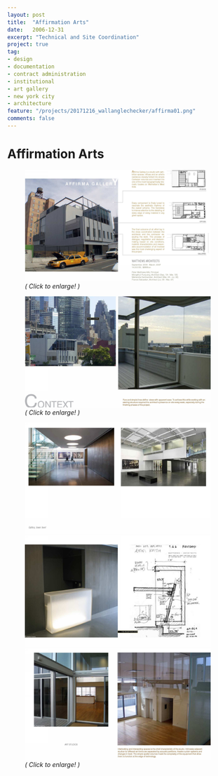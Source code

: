 ```yaml
---
layout: post
title:  "Affirmation Arts"
date:   2006-12-31
excerpt: "Technical and Site Coordination"
project: true
tag:
- design
- documentation
- contract administration
- institutional
- art gallery
- new york city
- architecture
feature: "/projects/20171216_wallanglechecker/affirma01.png"
comments: false
---
```


# Affirmation Arts
<figure>
<a href="/projects/portfolio_slides/affirma01.png"><img src="/projects/portfolio_slides/affirma01.png"></a>
<figurecaption><i>( Click to enlarge! )</i></figurecaption>
</figure>
<figure>
<a href="/projects/portfolio_slides/affirma02.png"><img src="/projects/portfolio_slides/affirma02.png"></a>
<figurecaption><i>( Click to enlarge! )</i></figurecaption>
</figure>
<figure class="third">
<a href="/projects/portfolio_slides/affirma03.png"><img src="/projects/portfolio_slides/affirma03.png"></a>
<a href="/projects/portfolio_slides/affirma04.png"><img src="/projects/portfolio_slides/affirma04.png"></a>
<a href="/projects/portfolio_slides/affirma05.png"><img src="/projects/portfolio_slides/affirma05.png"></a>
<figurecaption><i>( Click to enlarge! )</i></figurecaption>
</figure>
